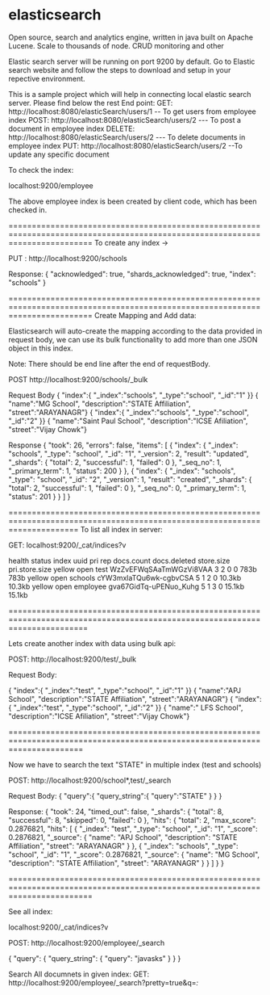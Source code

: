 # elasticsearch

Open source, search and analytics engine, written in java built on Apache Lucene. Scale to thousands of node. CRUD monitoring and other

Elastic search server will be running on port 9200 by default. Go to Elastic search website and follow the steps to download and setup in your repective environment. 

This is a sample project which will help in connecting local elastic search server. 
Please find below the rest End point:
GET: http://localhost:8080/elasticSearch/users/1 -- To get users from employee index
POST: http://localhost:8080/elasticSearch/users/2 --- To post a document in employee index
DELETE: http://localhost:8080/elasticSearch/users/2 --- To delete documents in employee index
PUT: http://localhost:8080/elasticSearch/users/2 --To update any specific document

To check the index:

localhost:9200/employee

The above employee index is been created by client code, which has been checked in.

==============================================================================================================================
To create any index ->

PUT :    http://localhost:9200/schools

Response: 
{
    "acknowledged": true,
    "shards_acknowledged": true,
    "index": "schools"
}

==============================================================================================================================
Create Mapping and Add data:

Elasticsearch will auto-create the mapping according to the data provided in request body, we can use its bulk functionality to add more than one JSON object in this index.

Note: There should be end line after the end of requestBody.

POST http://localhost:9200/schools/_bulk

Request Body
{   "index":{ "_index":"schools", "_type":"school", "_id":"1"  }}
{   "name":"MG School", "description":"STATE Affiliation", "street":"ARAYANAGR"}
{   "index":{ "_index":"schools", "_type":"school", "_id":"2"  }}
{   "name":"Saint Paul School", "description":"ICSE Afiliation", "street":"Vijay Chowk"}


Response
{
    "took": 26,
    "errors": false,
    "items": [
        {
            "index": {
                "_index": "schools",
                "_type": "school",
                "_id": "1",
                "_version": 2,
                "result": "updated",
                "_shards": {
                    "total": 2,
                    "successful": 1,
                    "failed": 0
                },
                "_seq_no": 1,
                "_primary_term": 1,
                "status": 200
            }
        },
        {
            "index": {
                "_index": "schools",
                "_type": "school",
                "_id": "2",
                "_version": 1,
                "result": "created",
                "_shards": {
                    "total": 2,
                    "successful": 1,
                    "failed": 0
                },
                "_seq_no": 0,
                "_primary_term": 1,
                "status": 201
            }
        }
    ]
}

===========================================================================================================================
To list all index in server:

GET: localhost:9200/_cat/indices?v


health status index    uuid                   pri rep docs.count docs.deleted store.size pri.store.size
yellow open   test     WzZvEFWqSAaTmWGzVi8VAA   3   2          0            0       783b           783b
yellow open   schools  cYW3mxlaTQu6wk-cgbvCSA   5   1          2            0     10.3kb         10.3kb
yellow open   employee gva67GidTq-uPENuo_Kuhg   5   1          3            0     15.1kb         15.1kb


=============================================================================================================================

Lets create another index with data using bulk api:

POST: http://localhost:9200/test/_bulk

Request Body:

{   "index":{ "_index":"test", "_type":"school", "_id":"1"  }}
{   "name":"APJ School", "description":"STATE Affiliation", "street":"ARAYANAGR"}
{   "index":{ "_index":"test", "_type":"school", "_id":"2"  }}
{   "name":" LFS School", "description":"ICSE Afiliation", "street":"Vijay Chowk"}


============================================================================================================================

Now we have to search the text "STATE" in multiple index (test and schools)

POST: http://localhost:9200/school*,test/_search

Request Body:
{
   "query":{
      "query_string":{
         "query":"STATE"
      }
   }
}

Response:
{
    "took": 24,
    "timed_out": false,
    "_shards": {
        "total": 8,
        "successful": 8,
        "skipped": 0,
        "failed": 0
    },
    "hits": {
        "total": 2,
        "max_score": 0.2876821,
        "hits": [
            {
                "_index": "test",
                "_type": "school",
                "_id": "1",
                "_score": 0.2876821,
                "_source": {
                    "name": "APJ School",
                    "description": "STATE Affiliation",
                    "street": "ARAYANAGR"
                }
            },
            {
                "_index": "schools",
                "_type": "school",
                "_id": "1",
                "_score": 0.2876821,
                "_source": {
                    "name": "MG School",
                    "description": "STATE Affiliation",
                    "street": "ARAYANAGR"
                }
            }
        ]
    }
}

==============================================================================================================================

See all index:

localhost:9200/_cat/indices?v

POST:  http://localhost:9200/employee/_search

{
  "query": {
    "query_string": {
      "query": "javasks"
    }
  }
}

Search All documnets in given index:
GET: http://localhost:9200/employee/_search?pretty=true&q=*:*


